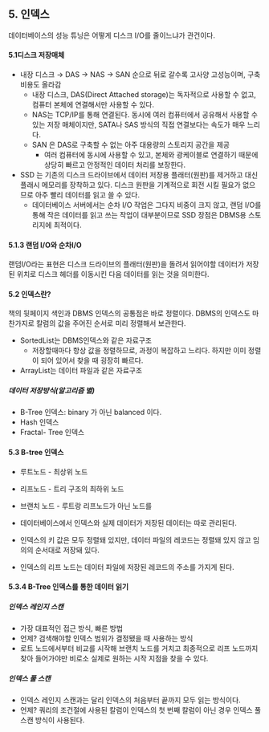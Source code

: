 

## 5. 인덱스 

데이터베이스의 성능 튜닝은 어떻게 디스크 I/O를 줄이느냐가 관건이다. 

#### 5.1디스크 저장매체 

-   내장 디스크 → DAS → NAS → SAN 순으로 뒤로 갈수록 고사양 고성능이며, 구축 비용도 올라감 
    -   내장 디스크, DAS(Direct Attached storage)는 독자적으로 사용할 수 없고, 컴퓨터 본체에 연결해서만 사용할 수 있다.
    -   NAS는 TCP/IP를 통해 연결된다. 동시에 여러 컴퓨터에서 공유해서 사용할 수 있는 저장 매체이지만, SATA나 SAS 방식의 직접 연결보다는 속도가 매우 느리다. 
    -   SAN 은 DAS로 구축할 수 없는 아주 대용량의 스토리지 공간을 제공
        -   여러 컴퓨터에 동시에 사용할 수 있고, 본체와 광케이블로 연결하기 때문에 상당히 빠르고 안정적인 데이터 처리를 보장한다. 
-   SSD 는 기존의 디스크 드라이브에서 데이터 저장용 플래터(원판)를 제거하고 대신 플래시 메모리를 장착하고 있다. 디스크 원판을 기계적으로 회전 시킬 필요가 없으므로 아주 빨리 데이터를 읽고 쓸 수 있다. 
    -   데이터베이스 서버에서는 순차 I/O 작업은 그다지 비중이 크지 않고, 랜덤 I/O를 통해 작은 데이터를 읽고 쓰는 작업이 대부분이므로 SSD 장점은 DBMS용 스토리지에 최적이다. 

#### 5.1.3 랜덤 I/O와 순차I/O

랜덤I/O라는 표현은 디스크 드라이브의 플래터(원판)을 돌려서 읽어야할 데이터가 저장된 위치로 디스크 헤더를 이동시킨 다음 데이터를 읽는 것을 의미한다. 



#### 5.2 인덱스란? 

책의 뒷페이지 색인과 DBMS 인덱스의 공통점은 바로 정렬이다. DBMS의 인덱스도 마찬가지로 칼럼의 값을 주어진 순서로 미리 정렬해서 보관한다. 

-   SortedList는 DBMS인덱스와 같은 자료구조 
    -   저장할때마다 항상 값을 정렬하므로, 과정이 복잡하고 느리다. 하지만 이미 정렬이 되어 있어서 찾을 때 굉장히 빠르다. 
-   ArrayList는 데이터 파일과 같은 자료구조



##### 데이터 저장방식(알고리즘 별)

-   B-Tree 인덱스: binary 가 아닌 balanced 이다. 
-   Hash 인덱스
-   Fractal- Tree 인덱스



#### 5.3 B-tree 인덱스

-   루트노드 - 최상위 노드
-   리프노드 - 트리 구조의 최하위 노드
-   브랜치 노드 - 루트랑 리프노드가 아닌 노드를



-   데이터베이스에서 인덱스와 실제 데이터가 저장된 데이터는 따로 관리된다. 
-   인덱스의 키 값은 모두 정렬돼 있지만, 데이터 파일의 레코드는 정렬돼 있지 않고 임의의 순서대로 저장돼 있다.
-   인덱스의 리프 노드는 데이터 파일에 저장된 레코드의 주소를 가지게 된다. 



#### 5.3.4 B-Tree 인덱스를 통한 데이터 읽기 

##### 인덱스 레인지 스캔 

-   가장 대표적인 접근 방식, 빠른 방법
-   언제? 검색해야할 인덱스 범위가 결정됐을 때 사용하는 방식 
-   로트 노드에서부터 비교를 시작해 브랜치 노드를 거치고 최종적으로 리프 노드까지 찾아 들어가야만 비로소 실제로 원하는 시작 지점을 찾을 수 있다.



##### 인덱스 풀 스캔 

-   인덱스 레인지 스캔과는 달리 인덱스의 처음부터 끝까지 모두 읽는 방식이다.
-   언제? 쿼리의 조건절에 사용된 칼럼이 인덱스의 첫 번째 칼럼이 아닌 경우 인덱스 풀 스캔 방식이 사용된다.






